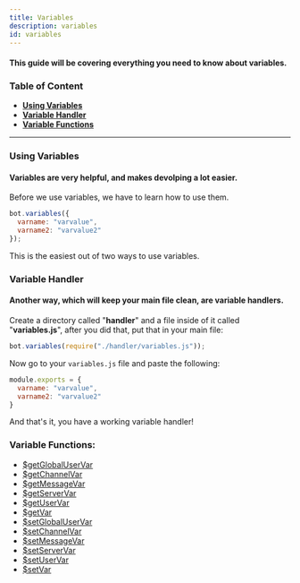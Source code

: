 ```yaml
---
title: Variables 
description: variables
id: variables
---
```


#### This guide will be covering everything you need to know about variables.

### Table of Content
  - **[Using Variables][1]**
  - **[Variable Handler][2]**
  - **[Variable Functions][3]**
---

### Using Variables
#### Variables are very helpful, and makes devolping a lot easier.

Before we use variables, we have to learn how to use them.

```js
bot.variables({
  varname: "varvalue",
  varname2: "varvalue2"
});
```
This is the easiest out of two ways to use variables.

### Variable Handler
#### Another way, which will keep your main file clean, are variable handlers.

Create a directory called "**handler**" and a file inside of it called "**variables.js**", after you did that, put that in your main file:
```js
bot.variables(require("./handler/variables.js"));
```

Now go to your `variables.js` file and paste the following:
```js
module.exports = {
  varname: "varvalue",
  varname2: "varvalue2"
}
```

And that's it, you have a working variable handler!


### Variable Functions:

* [$getGlobalUserVar](../functions/misc/getGlobalUserVar)
* [$getChannelVar](../functions/misc/getChannelVar)
* [$getMessageVar](../functions/misc/getGlobalUserVar)
* [$getServerVar](../functions/misc/getServerVar)
* [$getUserVar](../functions/misc/getUserVar)
* [$getVar](../functions/misc/getVar)
* [$setGlobalUserVar](../functions/misc/setGlobalUserVar)
* [$setChannelVar](../functions/misc/setChannelVar)
* [$setMessageVar](../functions/misc/setMessageVar)
* [$setServerVar](../functions/misc/setServerVar)
* [$setUserVar](../functions/misc/setUserVar)
* [$setVar](../functions/misc/setVar)


<!--- links -->
[1]: #using-variables
[2]: #variable-handler
[3]: #variable-functions
[embed-example]: https://cdn.discordapp.com/attachments/1061712111052521493/1061764337691279460/image_3.png
[aoi-github]: https://github.com/akaruidevelopment/aoi.js#v6
[ayaka-parser]: https://github.com/usersatoshi/parsers#main
